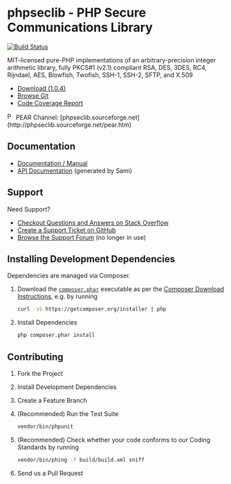 # phpseclib - PHP Secure Communications Library

[![Build Status](https://travis-ci.org/phpseclib/phpseclib.svg?branch=master)](https://travis-ci.org/phpseclib/phpseclib)

MIT-licensed pure-PHP implementations of an arbitrary-precision integer
arithmetic library, fully PKCS#1 (v2.1) compliant RSA, DES, 3DES, RC4, Rijndael,
AES, Blowfish, Twofish, SSH-1, SSH-2, SFTP, and X.509

* [Download (1.0.4)](http://sourceforge.net/projects/phpseclib/files/phpseclib1.0.4.zip/download)
* [Browse Git](https://github.com/phpseclib/phpseclib)
* [Code Coverage Report](http://phpseclib.bantux.org/code_coverage/master/latest/)

<img src="http://phpseclib.sourceforge.net/pear-icon.png" alt="PEAR Channel" width="16" height="16">
PEAR Channel: [phpseclib.sourceforge.net](http://phpseclib.sourceforge.net/pear.htm)

## Documentation

* [Documentation / Manual](http://phpseclib.sourceforge.net/)
* [API Documentation](http://phpseclib.bantux.org/api/master/) (generated by Sami)

## Support

Need Support?

* [Checkout Questions and Answers on Stack Overflow](http://stackoverflow.com/questions/tagged/phpseclib)
* [Create a Support Ticket on GitHub](https://github.com/phpseclib/phpseclib/issues/new)
* [Browse the Support Forum](http://www.frostjedi.com/phpbb/viewforum.php?f=46) (no longer in use)

## Installing Development Dependencies

Dependencies are managed via Composer.

1. Download the [`composer.phar`](https://getcomposer.org/composer.phar) executable as per the
   [Composer Download Instructions](https://getcomposer.org/download/), e.g. by running

    ``` sh
    curl -sS https://getcomposer.org/installer | php
    ```

2. Install Dependencies

    ``` sh
    php composer.phar install
    ```

## Contributing

1. Fork the Project

2. Install Development Dependencies

3. Create a Feature Branch

4. (Recommended) Run the Test Suite

    ``` sh
    vendor/bin/phpunit
    ```
5. (Recommended) Check whether your code conforms to our Coding Standards by running

    ``` sh
    vendor/bin/phing -f build/build.xml sniff
    ```

6. Send us a Pull Request
